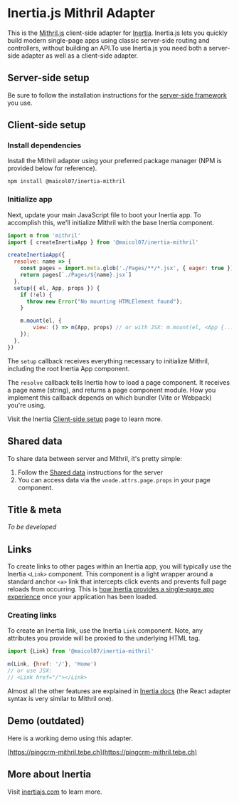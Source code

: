 # Inertia.js Mithril Adapter

This is the [Mithril.js](https://mithril.js.org) client-side adapter for [Inertia](https://inertiajs.com).
Inertia.js lets you quickly build modern single-page apps using classic server-side routing and controllers, without building an API.To use Inertia.js you need both a server-side adapter as well as a client-side adapter.

## Server-side setup

Be sure to follow the installation instructions for the [server-side framework](https://inertiajs.com/server-side-setup) you use.

## Client-side setup

### Install dependencies

Install the Mithril adapter using your preferred package manager (NPM is provided below for reference).

~~~shell
npm install @maicol07/inertia-mithril
~~~

### Initialize app

Next, update your main JavaScript file to boot your Inertia app. To accomplish this, we'll initialize Mithril with the base Inertia component.

~~~js
import m from 'mithril'
import { createInertiaApp } from '@maicol07/inertia-mithril'

createInertiaApp({
  resolve: name => {
    const pages = import.meta.glob('./Pages/**/*.jsx', { eager: true })
    return pages[`./Pages/${name}.jsx`]
  },
  setup({ el, App, props }) {
    if (!el) {
      throw new Error("No mounting HTMLElement found");
    }

    m.mount(el, {
        view: () => m(App, props) // or with JSX: m.mount(el, <App {...props}/>)
    });
  },
})
~~~

The `setup` callback receives everything necessary to initialize Mithril, including the root Inertia App component.

The `resolve` callback tells Inertia how to load a page component. It receives a page name (string), and returns a page component module. How you implement this callback depends on which bundler (Vite or Webpack) you're using.

Visit the Inertia [Client-side setup](https://inertiajs.com/client-side-setup) page to learn more.

## Shared data

To share data between server and Mithril, it's pretty simple:

1. Follow the [Shared data](https://inertiajs.com/shared-data) instructions for the server
2. You can access data via the `vnode.attrs.page.props` in your page component.

## Title & meta

_To be developed_

## Links

To create links to other pages within an Inertia app, you will typically use the Inertia `<Link>` component. This component is a light wrapper around a standard anchor `<a>` link that intercepts click events and prevents full page reloads from occurring. This is [how Inertia provides a single-page app experience](https://inertiajs.com/how-it-works) once your application has been loaded.

### Creating links

To create an Inertia link, use the Inertia `Link` component.
Note, any attributes you provide will be proxied to the underlying HTML tag.

~~~js
import {Link} from '@maicol07/inertia-mithril'

m(Link, {href: '/'}, 'Home')
// or use JSX:
// <Link href="/"></Link>
~~~

Almost all the other features are explained in [Inertia docs](https://inertiajs.com/links) (the React adapter syntax is very similar to Mithril one).

## Demo (outdated)

Here is a working demo using this adapter.

[https://pingcrm-mithril.tebe.ch](https://pingcrm-mithril.tebe.ch)

## More about Inertia

Visit [inertiajs.com](https://inertiajs.com/) to learn more.
